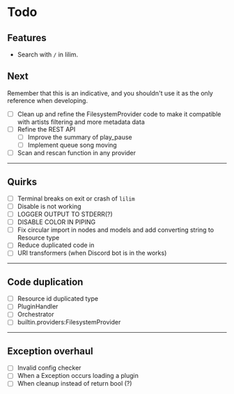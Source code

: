 # Todo

## Features
- Search with `/` in lilim.

## Next
Remember that this is an indicative, and you shouldn't use it as the only reference when developing.

- [ ] Clean up and refine the FilesystemProvider code to make it compatible with artists filtering and more metadata data
- [ ] Refine the REST API
  - [ ] Improve the summary of play_pause
  - [ ] Implement queue song moving
- [ ] Scan and rescan function in any provider

---

## Quirks
 - [ ] Terminal breaks on exit or crash of `lilim`
 - [ ] Disable is not working
 - [ ] LOGGER OUTPUT TO STDERR(?)
 - [ ] DISABLE COLOR IN PIPING
 - [ ] Fix circular import in nodes and models and add converting string to Resource type
 - [ ] Reduce duplicated code in
 - [ ] URI transformers (when Discord bot is in the works)

---

## Code duplication
 - [ ] Resource id duplicated type
- [ ] PluginHandler
- [ ] Orchestrator
- [ ] builtin.providers:FilesystemProvider

---

## Exception overhaul
 - [ ] Invalid config checker
 - [ ] When a Exception occurs loading a plugin
 - [ ] When cleanup instead of return bool (?)

